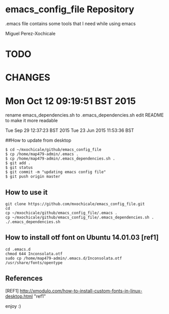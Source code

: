 # emacs_config_file Repository

.emacs file contains some tools that I need while using emacs

Miguel Perez-Xochicale 

TODO
=====

CHANGES
=======

# Mon Oct 12 09:19:51 BST 2015
rename emacs_dependencies.sh to .emacs_dependencies.sh
edit README to make it more readable


Tue Sep 29 12:37:23 BST 2015
Tue 23 Jun 2015 11:53:36 BST 

##How to update from desktop

```
$ cd ~/mxochicale/github/emacs_config_file
$ cp /home/map479-admin/.emacs .
$ cp /home/map479-admin/.emacs_dependencies.sh .
$ git add .
$ git status
$ git commit -m "updating emacs config file"
$ git push origin master
```



## How to use it


```
git clone https://github.com/mxochicale/emacs_config_file.git
cd
cp ~/mxochicale/github/emacs_config_file/.emacs .
cp ~/mxochicale/github/emacs_config_file/.emacs_dependencies.sh .
./.emacs_dependencies.sh 

```


## How to install otf font on Ubuntu 14.01.03 [ref1]

```
cd .emacs.d
chmod 644 Inconsolata.otf 
sudo cp /home/map479-admin/.emacs.d/Inconsolata.otf /usr/share/fonts/opentype
```

## References

[REF1] http://xmodulo.com/how-to-install-custom-fonts-in-linux-desktop.html "ref1"



enjoy :)
